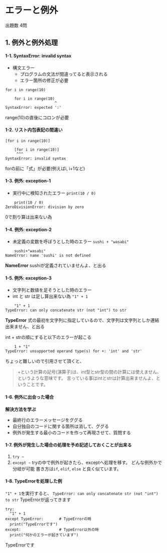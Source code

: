 # エラーと例外
出題数 4問

## 1. 例外と例外処理
#### 1-1. SyntaxError: invalid syntax
- 構文エラー
  - プログラムの文法が間違ってると表示される
  - エラー箇所の修正が必要

`for i in range(10)`
```c: error
    for i in range(10)
                      ^
SyntaxError: expected ':'
```
range(10)の直後にコロンが必要

#### 1-2. リスト内包表記の間違い
`[for i in range(10)]`
```c: error
    [for i in range(10)]
     ^^^
SyntaxError: invalid syntax
```
forの前に「式」が必要(例えばi, i+1など)

#### 1-3. 例外: exception-1
- 実行中に検知されたエラー
`print(10 / 0)`

```c:error
    print(10 / 0)
ZeroDivisionError: division by zero
```
0で割り算は出来ない為

#### 1-4. 例外: exception-2
- 未定義の変数を呼ぼうとした時のエラー
`sushi + "wasabi"`

```c: error
    sushi+"wasabi"
NameError: name 'sushi' is not defined
```
**NameError**
sushiが定義されていませんよ、と出る

#### 1-5. 例外: exception-3
- 文字列と数値を足そうとした時のエラー
- int と str は足し算出来ない為
`"1" + 1`

```c: error
    "1" + 1
TypeError: can only concatenate str (not "int") to str
```
**TypeError**
式の最初を文字列に指定しているので、文字列は文字列としか連結出来ません、と出る

int + strの順にすると以下のエラーが起こる
```c: error
    1 + "1"
TypeError: unsupported operand type(s) for +: 'int' and 'str'
```
ちょっと難しいので引用させて頂くと、
> +という計算の記号(演算子)は、int型とstr型の間の計算には使えません、というような意味です。
言っている事はintとstrは計算出来ませんよ、ということです。

#### 1-6. 例外に出会った場合
**解決方法を学ぶ**
- 最終行のエラーメッセージをググる
- 自分独自のコードに関する箇所は消して、ググる
- 例外が発生する最小のコードを作って再現させて、質問する

#### 1-7. 例外が発生した場合の処理を予め記述しておくことが出来る
1. `try ~`
2. `except ~`
tryの中で例外が起きたら、exceptへ処理を移す。
どんな例外かで分岐が可能
書き方は`if`, `elif`, `else` と良く似ています。

#### 1-8. TypeErrorを処理した例
`"1" + 1`を実行すると、
`TypeError: can only concatenate str (not "int") to str`
TypeErrorが返ってきます

```python: try
try:
  "1" + 1
except TypeError:       # TypeErrorの時
  print("TypeErrorです")
except:                 # TypeError以外の時
  print("何かのエラーが起きています")
```
TypeErrorです
